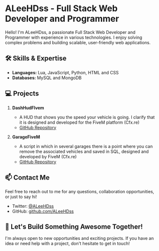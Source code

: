 # ALeeHDss - Full Stack Web Developer and Programmer 



Hello! I'm ALeeHDss, a passionate Full Stack Web Developer and Programmer with experience in various technologies. I enjoy solving complex problems and building scalable, user-friendly web applications.

## 🛠️ Skills & Expertise

- **Languages:** Lua, JavaScript, Python, HTML and CSS
- **Databases:** MySQL and MongoDB

## 💻 Projects

1. **DashHudFIvem**
   - A HUD that shows you the speed your vehicle is going. I clarify that it is designed and developed for the FiveM platform (Cfx.re)
   - [GitHub Repository](https://github.com/ALeeHDss/DashHudFIvem)
   

2. **GarageFiveM**
   - A script in which in several garages there is a point where you can remove the associated vehicles and saved in SQL, designed and developed by FiveM (Cfx.re)
   - [GitHub Repository](https://github.com/ALeeHDss/GarageFiveM)
  


## 📫 Contact Me

Feel free to reach out to me for any questions, collaboration opportunities, or just to say hi!

- Twitter: [@ALeeHDss](twitter.com/ALeeHDss)
- GitHub: [github.com/ALeeHDss](github.com/ALeeHDss)

## 🚀 Let's Build Something Awesome Together!

I'm always open to new opportunities and exciting projects. If you have an idea or need help with a project, don't hesitate to get in touch!
